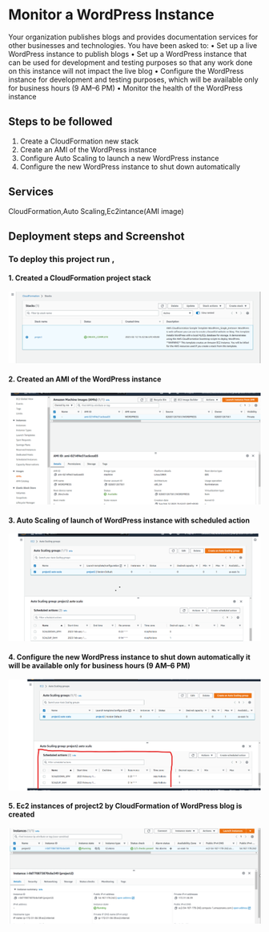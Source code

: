 # Monitor a WordPress Instance

Your organization publishes blogs and provides documentation services for other businesses and technologies. You have been asked to:
• Set up a live WordPress instance to publish blogs
• Set up a WordPress instance that can be used for development and testing purposes so that any work done on this instance will not impact the live blog
• Configure the WordPress instance for development and testing purposes, which will be available only for business hours (9 AM–6 PM)
• Monitor the health of the WordPress instance

## Steps to be followed

1. Create a CloudFormation new stack
2. Create an AMI of the WordPress instance
3. Configure Auto Scaling to launch a new WordPress instance
4. Configure the new WordPress instance to shut down automatically
 
## Services

CloudFormation,Auto Scaling,Ec2intance(AMI image)

## Deployment steps and Screenshot

### To deploy this project run ,

#### 1. Created a CloudFormation project stack

![ss](./image/1.png)

#### 2. Created an AMI of the WordPress instance

![ss](./image/2.png)

#### 3. Auto Scaling of launch of WordPress instance with scheduled action

![ss](./image/3.png)

#### 4. Configure the new WordPress instance to shut down automatically it will be available only for business hours (9 AM–6 PM)

![ss](./image/4.png)

#### 5. Ec2 instances of project2 by CloudFormation of WordPress blog is created

![ss](./image/5.png)

